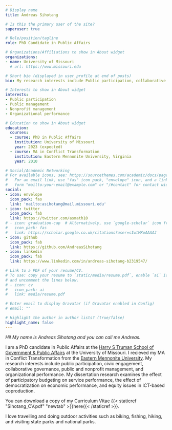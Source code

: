```yaml
---
# Display name
title: Andreas Sihotang

# Is this the primary user of the site?
superuser: true

# Role/position/tagline
role: PhD Candidate in Public Affairs

# Organizations/Affiliations to show in About widget
organizations:
- name: University of Missouri
  # url: https://www.missouri.edu

# Short bio (displayed in user profile at end of posts)
bio: My research interests include Public participation, collaborative governance, public and nonprofit management, and organizational performance.

# Interests to show in About widget
interests:
- Public participation
- Public management
- Nonprofit management
- Organizational performance

# Education to show in About widget
education:
  courses:
  - course: PhD in Public Affairs
    institution: University of Missouri
    year: 2023 (expected)
  - course: MA in Conflict Transformation
    institution: Eastern Mennonite University, Virginia 
    year: 2010

# Social/Academic Networking
# For available icons, see: https://sourcethemes.com/academic/docs/page-builder/#icons
#   For an email link, use "fas" icon pack, "envelope" icon, and a link in the
#   form "mailto:your-email@example.com" or "/#contact" for contact widget.
social:
- icon: envelope
  icon_pack: fas
  link: 'mailto:asihotang@mail.missouri.edu'
- icon: twitter
  icon_pack: fab
  link: https://twitter.com/asmath10
# - icon: graduation-cap  # Alternatively, use `google-scholar` icon from `ai` icon pack
#   icon_pack: fas
#   link: https://scholar.google.co.uk/citations?user=sIwtMXoAAAAJ
- icon: github
  icon_pack: fab
  link: https://github.com/AndreasSihotang
- icon: linkedin
  icon_pack: fab
  link: https://www.linkedin.com/in/andreas-sihotang-b2319547/

# Link to a PDF of your resume/CV.
# To use: copy your resume to `static/media/resume.pdf`, enable `ai` icons in `params.toml`, 
# and uncomment the lines below.
# - icon: cv
#   icon_pack: ai
#   link: media/resume.pdf

# Enter email to display Gravatar (if Gravatar enabled in Config)
# email: ""

# Highlight the author in author lists? (true/false)
highlight_name: false
---
```


_Hi! My name is Andreas Sihotang and you can call me Andreas._

I am a PhD candidate in Public Affairs at the [Harry S Truman School of Government & Public Affairs](https://truman.missouri.edu) at the University of Missouri. I recieved my MA in Conflict Transformation from the [Eastern Mennonite University](https://emu.edu). My research interests include public participation, civic engagement, collaborative governance, public and nonprofit management, and organizational performance. My dissertation research examines the effect of participatory budgeting on service performance, the effect of democratization on economic performance, and equity issues in ICT-based coproduction.

You can download a copy of my Curriculum Vitae {{< staticref "Sihotang_CV.pdf" "newtab" >}}here{{< /staticref >}}.

I love travelling and doing outdoor activities such as biking, fishing, hiking, and visiting state parks and national parks. 
